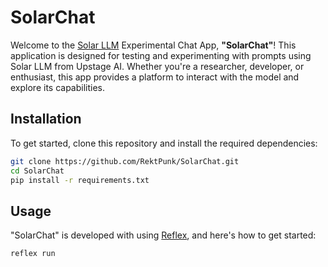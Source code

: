 # SolarChat

Welcome to the [Solar LLM](https://www.upstage.ai/solar-llm) Experimental Chat App, **"SolarChat"**! This application is designed for testing and experimenting with prompts using Solar LLM from Upstage AI. Whether you're a researcher, developer, or enthusiast, this app provides a platform to interact with the model and explore its capabilities.

## Installation
To get started, clone this repository and install the required dependencies:

```bash
git clone https://github.com/RektPunk/SolarChat.git
cd SolarChat
pip install -r requirements.txt
```

## Usage
"SolarChat" is developed with using [Reflex](https://reflex.dev/), and here's how to get started:
```bash
reflex run
```
